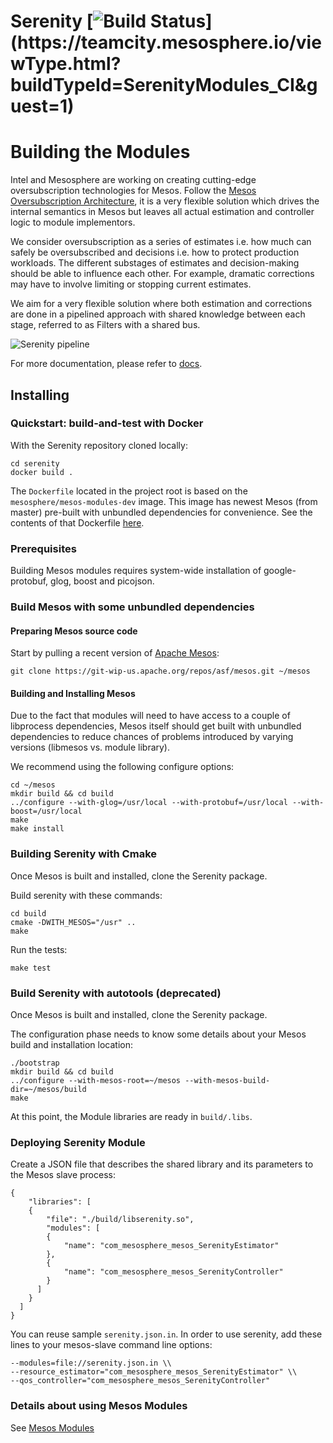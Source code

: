 # Serenity [![Build Status](https://teamcity.mesosphere.io/guestAuth/app/rest/builds/buildType:(id:SerenityModules_CI)/statusIcon)](https://teamcity.mesosphere.io/viewType.html?buildTypeId=SerenityModules_CI&guest=1)

# Building the Modules

Intel and Mesosphere are working on creating cutting-edge oversubscription
technologies for Mesos. Follow the [Mesos Oversubscription Architecture](https://docs.google.com/document/d/1pUnElxHy1uWfHY_FOvvRC73QaOGgdXE0OXN-gbxdXA0/edit), it
is a very flexible solution which drives the internal semantics in Mesos but
leaves all actual estimation and controller logic to module implementors.

We consider oversubscription as a series of estimates i.e. how much can safely
be oversubscribed and decisions i.e. how to protect production workloads. The
different substages of estimates and decision-making should be able to
influence each other. For example, dramatic corrections may have to involve
limiting or stopping current estimates.

We aim for a very flexible solution where both estimation and corrections are
done in a pipelined approach with shared knowledge between each stage, referred
to as Filters with a shared bus.

![Serenity pipeline](https://github.com/mesosphere/serenity/blob/master/docs/images/serenity_pipeline.png)

For more documentation, please refer to [docs](https://github.com/mesosphere/serenity/blob/master/docs/README.md).

## Installing

### Quickstart: build-and-test with Docker

With the Serenity repository cloned locally:

```
cd serenity
docker build .
```

The `Dockerfile` located in the project root is based on the
`mesosphere/mesos-modules-dev` image.  This image has newest Mesos (from master)
pre-built with unbundled dependencies for convenience.
See the contents of that Dockerfile
[here](https://raw.githubusercontent.com/mesosphere/docker-containers/master/mesos-modules-dev/Dockerfile).

### Prerequisites

Building Mesos modules requires system-wide installation of google-protobuf,
glog, boost and picojson.

### Build Mesos with some unbundled dependencies

#### Preparing Mesos source code

Start by pulling a recent version of [Apache Mesos](https://git-wip-us.apache.org/repos/asf/mesos.git):

```
git clone https://git-wip-us.apache.org/repos/asf/mesos.git ~/mesos
```

#### Building and Installing Mesos

Due to the fact that modules will need to have access to a couple of libprocess
dependencies, Mesos itself should get built with unbundled dependencies to
reduce chances of problems introduced by varying versions (libmesos vs. module
library).

We recommend using the following configure options:

```
cd ~/mesos
mkdir build && cd build
../configure --with-glog=/usr/local --with-protobuf=/usr/local --with-boost=/usr/local
make
make install
```

### Building Serenity with Cmake

Once Mesos is built and installed, clone the Serenity package.

Build serenity with these commands:

```
cd build
cmake -DWITH_MESOS="/usr" ..
make
```

Run the tests:

```
make test
```

### Build Serenity with autotools (deprecated)

Once Mesos is built and installed, clone the Serenity package.

The configuration phase needs to know some details about your Mesos build and installation
location:

```
./bootstrap
mkdir build && cd build
../configure --with-mesos-root=~/mesos --with-mesos-build-dir=~/mesos/build
make
```

At this point, the Module libraries are ready in `build/.libs`.

### Deploying Serenity Module

Create a JSON file that describes the shared library and its parameters to the Mesos slave process:

```
{
    "libraries": [
    {
        "file": "./build/libserenity.so",
        "modules": [
        {
            "name": "com_mesosphere_mesos_SerenityEstimator"
        },
        {
            "name": "com_mesosphere_mesos_SerenityController"
        }
      ]
    }
  ]
}

```

You can reuse sample `serenity.json.in`.
In order to use serenity, add these lines to your mesos-slave command line options:

```
--modules=file://serenity.json.in \\
--resource_estimator="com_mesosphere_mesos_SerenityEstimator" \\
--qos_controller="com_mesosphere_mesos_SerenityController"
```

### Details about using Mesos Modules

See [Mesos Modules](http://mesos.apache.org/documentation/latest/modules/)
